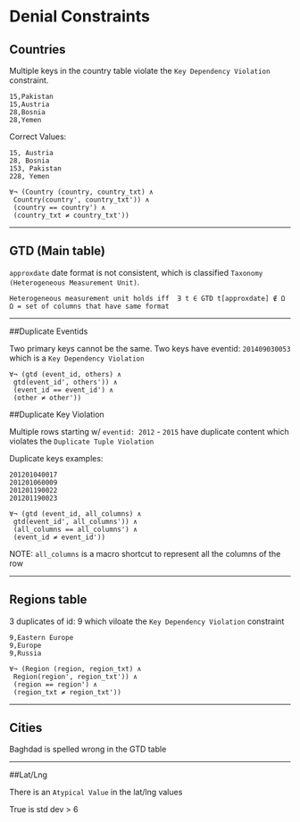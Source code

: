 # Denial Constraints

## Countries


Multiple keys in the country table violate the  `Key Dependency Violation` constraint.

```
15,Pakistan
15,Austria
28,Bosnia
28,Yemen
```

Correct Values:
```
15, Austria
28, Bosnia
153, Pakistan
228, Yemen
```

```
∀¬ (Country (country, country_txt) ∧
 Country(country', country_txt')) ∧
 (country == country') ∧
 (country_txt ≠ country_txt'))
```

---

## GTD (Main table)

`approxdate` date format is not consistent, which is classified `Taxonomy (Heterogeneous Measurement Unit)`. 

```
Heterogeneous measurement unit holds iff  ∃ t ∈ GTD t[approxdate] ∉ Ω
Ω = set of columns that have same format
```


---

##Duplicate Eventids

Two primary keys cannot be the same. Two keys have eventid: `201409030053` which is a `Key Dependency Violation`

```
∀¬ (gtd (event_id, others) ∧
 gtd(event_id', others')) ∧
 (event_id == event_id') ∧
 (other ≠ other'))
```

##Duplicate Key Violation

Multiple rows starting w/ `eventid: 2012` - `2015` have duplicate content which violates the `Duplicate Tuple Violation`

Duplicate keys examples:

```
201201040017
201201060009
201201190022
201201190023
```

```
∀¬ (gtd (event_id, all_columns) ∧
 gtd(event_id', all_columns')) ∧
 (all_columns == all_columns') ∧
 (event_id ≠ event_id'))
```

NOTE: `all_columns` is a macro shortcut to represent all the columns of the row


---


## Regions table

3 duplicates of id: 9 which viloate the `Key Dependency Violation` constraint

```
9,Eastern Europe
9,Europe
9,Russia
```

```
∀¬ (Region (region, region_txt) ∧
 Region(region', region_txt')) ∧
 (region == region') ∧
 (region_txt ≠ region_txt'))
```

---

## Cities

Baghdad is spelled wrong in the GTD table


---

##Lat/Lng

There is an `Atypical Value` in the lat/lng values

True is std dev > 6




